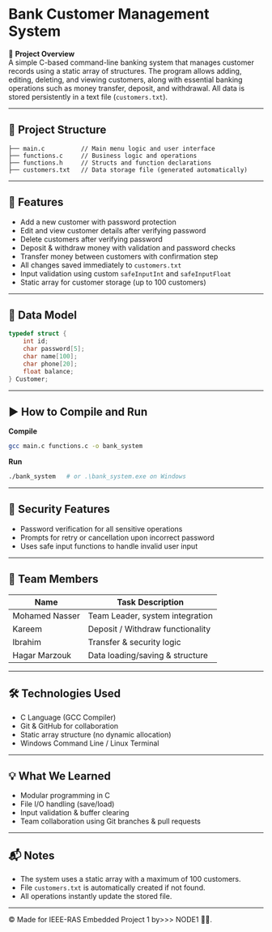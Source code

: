 # Bank Customer Management System

🧾 **Project Overview**  
A simple C-based command-line banking system that manages customer records using a static array of structures. The program allows adding, editing, deleting, and viewing customers, along with essential banking operations such as money transfer, deposit, and withdrawal. All data is stored persistently in a text file (`customers.txt`).

---

## 📁 Project Structure
```
├── main.c          // Main menu logic and user interface
├── functions.c     // Business logic and operations
├── functions.h     // Structs and function declarations
├── customers.txt   // Data storage file (generated automatically)
```

---

## 🔧 Features
- Add a new customer with password protection  
- Edit and view customer details after verifying password  
- Delete customers after verifying password  
- Deposit & withdraw money with validation and password checks  
- Transfer money between customers with confirmation step  
- All changes saved immediately to `customers.txt`  
- Input validation using custom `safeInputInt` and `safeInputFloat`  
- Static array for customer storage (up to 100 customers)  

---

## 🧠 Data Model
```c
typedef struct {
    int id;
    char password[5];
    char name[100];
    char phone[20];
    float balance;
} Customer;
```

---

## ▶️ How to Compile and Run
**Compile**
```bash
gcc main.c functions.c -o bank_system
```

**Run**
```bash
./bank_system   # or .\bank_system.exe on Windows
```

---

## 📌 Security Features
- Password verification for all sensitive operations  
- Prompts for retry or cancellation upon incorrect password  
- Uses safe input functions to handle invalid user input  

---

## 👥 Team Members

| Name           | Task Description                         |
|----------------|-------------------------------------------|
| Mohamed Nasser | Team Leader, system integration          |
| Kareem         | Deposit / Withdraw functionality         |
| Ibrahim        | Transfer & security logic                |
| Hagar Marzouk  | Data loading/saving & structure          |

---

## 🛠 Technologies Used
- C Language (GCC Compiler)  
- Git & GitHub for collaboration  
- Static array structure (no dynamic allocation)  
- Windows Command Line / Linux Terminal  

---

## 💡 What We Learned
- Modular programming in C  
- File I/O handling (save/load)  
- Input validation & buffer clearing  
- Team collaboration using Git branches & pull requests  

---

## 📬 Notes
- The system uses a static array with a maximum of 100 customers.  
- File `customers.txt` is automatically created if not found.  
- All operations instantly update the stored file.  

---

©️ Made for IEEE-RAS Embedded Project 1 by>>> NODE1 💪🏻.